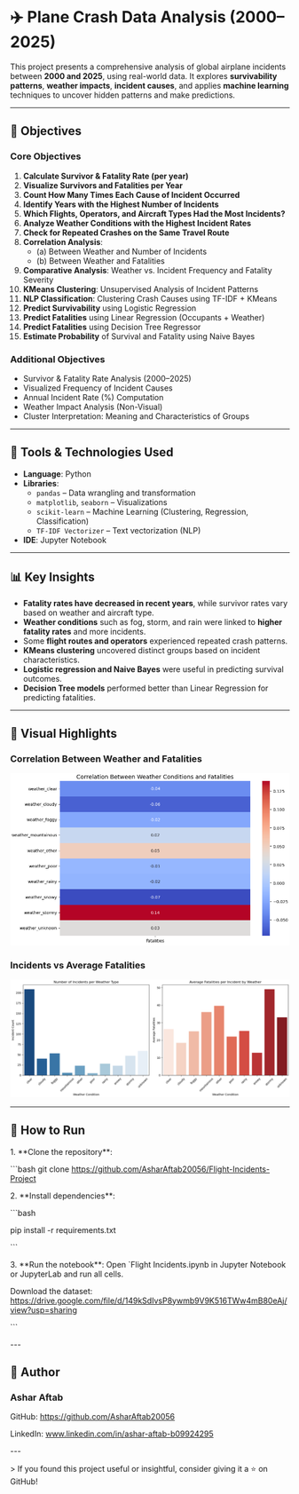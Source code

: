 ﻿# ✈️ Plane Crash Data Analysis (2000–2025)

This project presents a comprehensive analysis of global airplane incidents between **2000 and 2025**, using real-world data. It explores **survivability patterns**, **weather impacts**, **incident causes**, and applies **machine learning** techniques to uncover hidden patterns and make predictions.

---

## 🌟 Objectives

### Core Objectives

1. **Calculate Survivor & Fatality Rate (per year)**
2. **Visualize Survivors and Fatalities per Year**
3. **Count How Many Times Each Cause of Incident Occurred**
4. **Identify Years with the Highest Number of Incidents**
5. **Which Flights, Operators, and Aircraft Types Had the Most Incidents?**
6. **Analyze Weather Conditions with the Highest Incident Rates**
7. **Check for Repeated Crashes on the Same Travel Route**
8. **Correlation Analysis**:
   - (a) Between Weather and Number of Incidents
   - (b) Between Weather and Fatalities
9. **Comparative Analysis**: Weather vs. Incident Frequency and Fatality Severity
10. **KMeans Clustering**: Unsupervised Analysis of Incident Patterns
11. **NLP Classification**: Clustering Crash Causes using TF-IDF + KMeans
12. **Predict Survivability** using Logistic Regression
13. **Predict Fatalities** using Linear Regression (Occupants + Weather)
14. **Predict Fatalities** using Decision Tree Regressor
15. **Estimate Probability** of Survival and Fatality using Naive Bayes

### Additional Objectives

- Survivor & Fatality Rate Analysis (2000–2025)
- Visualized Frequency of Incident Causes
- Annual Incident Rate (%) Computation
- Weather Impact Analysis (Non-Visual)
- Cluster Interpretation: Meaning and Characteristics of Groups

---

## 🔧 Tools & Technologies Used

- **Language**: Python
- **Libraries**:
  - `pandas` – Data wrangling and transformation
  - `matplotlib`, `seaborn` – Visualizations
  - `scikit-learn` – Machine Learning (Clustering, Regression, Classification)
  - `TF-IDF Vectorizer` – Text vectorization (NLP)
- **IDE**: Jupyter Notebook

---

## 📊 Key Insights

- **Fatality rates have decreased in recent years**, while survivor rates vary based on weather and aircraft type.
- **Weather conditions** such as fog, storm, and rain were linked to **higher fatality rates** and more incidents.
- Some **flight routes and operators** experienced repeated crash patterns.
- **KMeans clustering** uncovered distinct groups based on incident characteristics.
- **Logistic regression and Naive Bayes** were useful in predicting survival outcomes.
- **Decision Tree models** performed better than Linear Regression for predicting fatalities.

---

## 📸 Visual Highlights

### Correlation Between Weather and Fatalities
![Correlation](Images/Correlation_between_weather_and_fatalities.PNG)

### Incidents vs Average Fatalities
![Incidents vs Fatalities](Images/Incidents_vs_Fatalities.PNG)

---

## 🚀 How to Run

1\. \*\*Clone the repository\*\*:

\```bash
git clone https://github.com/AsharAftab20056/Flight-Incidents-Project







2\. \*\*Install dependencies\*\*:

\```bash

pip install -r requirements.txt

\```

3\. \*\*Run the notebook\*\*: Open `Flight Incidents.ipynb in Jupyter Notebook or JupyterLab and run all cells.
 

Download the dataset: https://drive.google.com/file/d/149kSdIvsP8ywmb9V9K516TWw4mB80eAj/view?usp=sharing

\```

\---

## 👤 Author

### Ashar Aftab 

GitHub: https://github.com/AsharAftab20056

LinkedIn: www.linkedin.com/in/ashar-aftab-b09924295


\---

\> If you found this project useful or insightful, consider giving it a ⭐ on GitHub!



